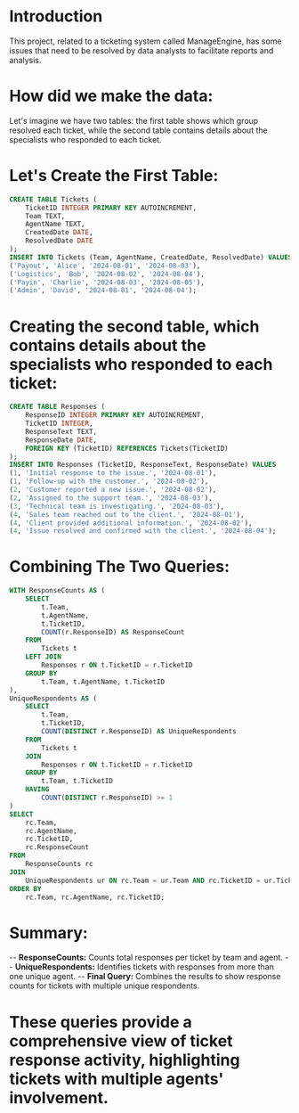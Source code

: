 # Introduction
This project, related to a ticketing system called ManageEngine, has some issues that need to be resolved by data analysts to facilitate reports and analysis.
# How did we make the data:
Let's imagine we have two tables: the first table shows which group resolved each ticket, while the second table contains details about the specialists who responded to each ticket.
# Let's Create the First Table:
```sql
CREATE TABLE Tickets (
    TicketID INTEGER PRIMARY KEY AUTOINCREMENT,
    Team TEXT,
    AgentName TEXT,
    CreatedDate DATE,
    ResolvedDate DATE
);
INSERT INTO Tickets (Team, AgentName, CreatedDate, ResolvedDate) VALUES
('Payout', 'Alice', '2024-08-01', '2024-08-03'),
('Logistics', 'Bob', '2024-08-02', '2024-08-04'),
('Payin', 'Charlie', '2024-08-03', '2024-08-05'),
('Admin', 'David', '2024-08-01', '2024-08-04');
```
# Creating the second table, which contains details about the specialists who responded to each ticket:
```sql
CREATE TABLE Responses (
    ResponseID INTEGER PRIMARY KEY AUTOINCREMENT,
    TicketID INTEGER,
    ResponseText TEXT,
    ResponseDate DATE,
    FOREIGN KEY (TicketID) REFERENCES Tickets(TicketID)
);
INSERT INTO Responses (TicketID, ResponseText, ResponseDate) VALUES
(1, 'Initial response to the issue.', '2024-08-01'),
(1, 'Follow-up with the customer.', '2024-08-02'),
(2, 'Customer reported a new issue.', '2024-08-02'),
(2, 'Assigned to the support team.', '2024-08-03'),
(3, 'Technical team is investigating.', '2024-08-03'),
(4, 'Sales team reached out to the client.', '2024-08-01'),
(4, 'Client provided additional information.', '2024-08-02'),
(4, 'Issue resolved and confirmed with the client.', '2024-08-04');
```
# Combining The Two Queries:
```sql
WITH ResponseCounts AS (
    SELECT 
        t.Team,
        t.AgentName,
        t.TicketID,
        COUNT(r.ResponseID) AS ResponseCount
    FROM 
        Tickets t
    LEFT JOIN 
        Responses r ON t.TicketID = r.TicketID
    GROUP BY 
        t.Team, t.AgentName, t.TicketID
),
UniqueRespondents AS (
    SELECT 
        t.Team,
        t.TicketID,
        COUNT(DISTINCT r.ResponseID) AS UniqueRespondents
    FROM 
        Tickets t
    JOIN 
        Responses r ON t.TicketID = r.TicketID
    GROUP BY 
        t.Team, t.TicketID
    HAVING 
        COUNT(DISTINCT r.ResponseID) >= 1
)
SELECT 
    rc.Team,
    rc.AgentName,
    rc.TicketID,
    rc.ResponseCount
FROM 
    ResponseCounts rc
JOIN 
    UniqueRespondents ur ON rc.Team = ur.Team AND rc.TicketID = ur.TicketID
ORDER BY 
    rc.Team, rc.AgentName, rc.TicketID;

```
# Summary:
-- **ResponseCounts:** Counts total responses per ticket by team and agent.
-- **UniqueRespondents:** Identifies tickets with responses from more than one unique agent.
-- **Final Query:** Combines the results to show response counts for tickets with multiple unique respondents.
# These queries provide a comprehensive view of ticket response activity, highlighting tickets with multiple agents' involvement.




